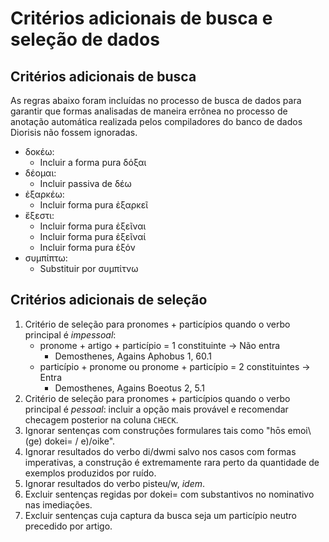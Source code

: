 # Critérios adicionais de busca e seleção de dados

## Critérios adicionais de busca

As regras abaixo foram incluídas no processo de busca de dados para garantir que formas analisadas de maneira errônea no processo de anotação automática realizada pelos compiladores do banco de dados Diorisis não fossem ignoradas.

- δοκέω:
	- Incluir a forma pura δόξαι
 - δέομαι:
	 - Incluir passiva de δέω
- ἐξαρκέω:
	- Incluir forma pura ἐξαρκεῖ
 - ἔξεστι:
	 - Incluir forma pura ἐξεῖναι
	 - Incluir forma pura ἐξεῖναί
	 - Incluir forma pura ἐξόν
- συμπίπτω:
	- Substituir por συμπίτνω

## Critérios adicionais de seleção

1. Critério de seleção para pronomes + particípios quando o verbo principal é *impessoal*:
	- pronome + artigo + particípio = 1 constituinte $\rightarrow$ Não entra
		- Demosthenes, Agains Aphobus 1, 60.1
	- particípio + pronome ou pronome + particípio = 2 constituintes $\rightarrow$ Entra
		- Demosthenes, Agains Boeotus 2, 5.1
2. Critério de seleção para pronomes + particípios quando o verbo principal é *pessoal*: incluir a opção mais provável e recomendar checagem posterior na coluna `CHECK`.
3. Ignorar sentenças com construções formulares tais como "hōs emoi\\(ge) dokei= / e)/oike".
4. Ignorar resultados do verbo di/dwmi salvo nos casos com formas imperativas, a construção é extremamente rara perto da quantidade de exemplos produzidos por ruído.
5. Ignorar resultados do verbo pisteu/w, *idem*.
6. Excluir sentenças regidas por dokei= com substantivos no nominativo nas imediações.
7. Excluir sentenças cuja captura da busca seja um particípio neutro precedido por artigo.
